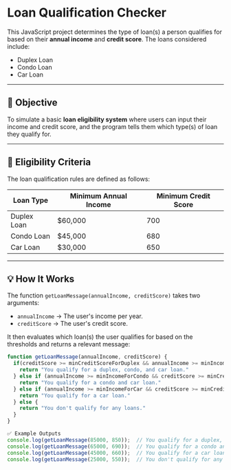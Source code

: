 # Loan Qualification Checker

This JavaScript project determines the type of loan(s) a person qualifies for based on their **annual income** and **credit score**. The loans considered include:

- Duplex Loan
- Condo Loan
- Car Loan

---

## 📌 Objective

To simulate a basic **loan eligibility system** where users can input their income and credit score, and the program tells them which type(s) of loan they qualify for.

---

## 🧮 Eligibility Criteria

The loan qualification rules are defined as follows:

| Loan Type   | Minimum Annual Income | Minimum Credit Score |
| ----------- | --------------------- | -------------------- |
| Duplex Loan | $60,000               | 700                  |
| Condo Loan  | $45,000               | 680                  |
| Car Loan    | $30,000               | 650                  |

---

## 💡 How It Works

The function `getLoanMessage(annualIncome, creditScore)` takes two arguments:
- `annualIncome` → The user's income per year.
- `creditScore` → The user's credit score.

It then evaluates which loan(s) the user qualifies for based on the thresholds and returns a relevant message:

```javascript
function getLoanMessage(annualIncome, creditScore) {
  if(creditScore >= minCreditScoreForDuplex && annualIncome >= minIncomeForDuplex) {
    return "You qualify for a duplex, condo, and car loan."
  } else if (annualIncome >= minIncomeForCondo && creditScore >= minCreditScoreForCondo) {
    return "You qualify for a condo and car loan."
  } else if (annualIncome >= minIncomeForCar && creditScore >= minCreditScoreForCar) {
    return "You qualify for a car loan."
  } else {
    return "You don't qualify for any loans."
  }
}

✅ Example Outputs
console.log(getLoanMessage(85000, 850));  // You qualify for a duplex, condo, and car loan.
console.log(getLoanMessage(65000, 690));  // You qualify for a condo and car loan.
console.log(getLoanMessage(45000, 660));  // You qualify for a car loan.
console.log(getLoanMessage(25000, 550));  // You don't qualify for any loans.
